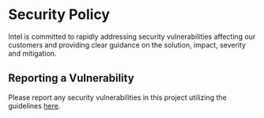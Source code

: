 # Security Policy

Intel is committed to rapidly addressing security vulnerabilities affecting our
customers and providing clear guidance on the solution, impact, severity and
mitigation.

## Reporting a Vulnerability

Please report any security vulnerabilities in this project utilizing the
guidelines [here].

[here]: https://www.intel.com/content/www/us/en/security-center/vulnerability-handling-guidelines.html
